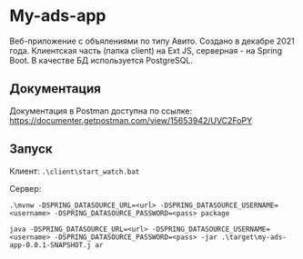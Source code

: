 # My-ads-app

Веб-приложение с объялениями по типу Авито. Создано в декабре 2021 года. Клиентская часть (папка client) на Ext JS, серверная - на Spring Boot. В качестве БД используется PostgreSQL. 

## Документация

Документация в Postman доступна по ссылке: https://documenter.getpostman.com/view/15653942/UVC2FoPY

## Запуск

Клиент: `.\client\start_watch.bat`

Сервер:

`.\mvnw -DSPRING_DATASOURCE_URL=<url> -DSPRING_DATASOURCE_USERNAME=<username> -DSPRING_DATASOURCE_PASSWORD=<pass> package`

`java -DSPRING_DATASOURCE_URL=<url> -DSPRING_DATASOURCE_USERNAME=<username> -DSPRING_DATASOURCE_PASSWORD=<pass> -jar .\target\my-ads-app-0.0.1-SNAPSHOT.j
ar`
